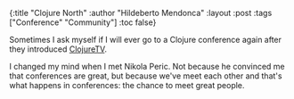 {:title "Clojure North"
 :author "Hildeberto Mendonca"
 :layout :post
 :tags ["Conference" "Community"]
 :toc false}

Sometimes I ask myself if I will ever go to a Clojure conference again after they introduced [ClojureTV][1].

I changed my mind when I met Nikola Peric. Not because he convinced me that conferences are great, but because we've meet each other and that's what happens in conferences: the chance to meet great people.

[1]: https://www.youtube.com/user/ClojureTV
[2]: https://clojurenorth.com
